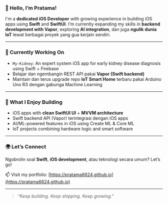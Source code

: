 ### 👋 Hello, I’m Pratama!

I'm a **dedicated iOS Developer** with growing experience in building iOS apps using **Swift** and **SwiftUI**. I’m currently expanding my skills in **backend development with Vapor**, exploring **AI integration**, dan juga **ngulik dunia IoT** lewat berbagai proyek yang gua kerjain sendiri.

---

### 🔧 Currently Working On
- `My-Kidney`: An expert system iOS app for early kidney disease diagnosis using Swift + Firebase
- Belajar dan ngembangin REST API pakai **Vapor (Swift backend)**
- Maintain dan terus upgrade repo **IoT Smart Home** terbaru pakai Arduino Uno R3 dengan gabunga Machine Learning

---

### 🚀 What I Enjoy Building
- iOS apps with **clean SwiftUI UI** + **MVVM architecture**
- Swift backend API (Vapor) terintegrasi dengan iOS apps
- AI/ML-powered features in iOS using Create ML & Core ML
- IoT projects combining hardware logic and smart software

---

### 🌍 Let’s Connect
Ngobrolin soal **Swift**, **iOS development**, atau teknologi secara umum? Let’s go!

📫 Visit my portfolio: [https://pratama6624.github.io](https://pratama6624.github.io)

---

> _“Keep building. Keep shipping. Keep growing.”_
